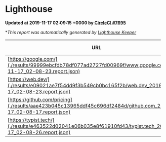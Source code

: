 
# Lighthouse

**Updated at 2019-11-17 02:09:15 +0000 by [CircleCI #7695](https://circleci.com/gh/ItinerisLtd/lighthouse-keeper-example/7695)**

**This report was automatically generated by [Lighthouse Keeper](https://github.com/itinerisltd/lighthouse-keeper)*

| URL | Performance | Accessibility | Best Practices | SEO | PWA | Updated At |
| --- | --- | --- | --- | --- | --- | --- |
| [https://google.com/](./results/99999ebcfdb78df077ad2727fd00969f/www.google.com_2019-11-17_02-08-23.report.json) | 0.95 | 0.86 | 0.93 | 0.83 | 0.56 | 2019-11-17T02:08:23.140Z |
| [https://web.dev/](./results/e09021ae7f54dd9f3b549cb0bc165f2b/web.dev_2019-11-17_02-08-23.report.json) | 0.84 | 0.88 | 1 | 0.96 | 0.93 | 2019-11-17T02:08:23.541Z |
| [https://github.com/pricing](./results/aae423b045c13965ddf45c696df2484d/github.com_2019-11-17_02-08-17.report.json) | 0.81 | 0.93 | 0.93 | 0.9 | 0.56 | 2019-11-17T02:08:17.714Z |
| [https://typist.tech/](./results/e463522d02041e06b035e8f61910fd43/typist.tech_2019-11-17_02-08-26.report.json) |  |  |  |  |  | 2019-11-17T02:08:26.086Z |
